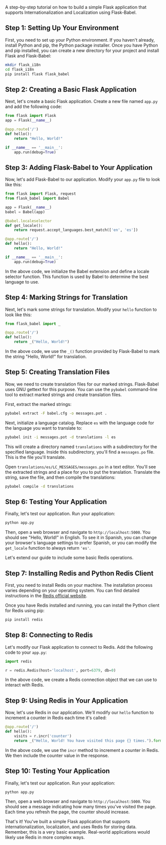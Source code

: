 A step-by-step tutorial on how to build a simple Flask application that supports Internationalization and Localization using Flask-Babel.

## Step 1: Setting Up Your Environment

First, you need to set up your Python environment. If you haven't already, install Python and pip, the Python package installer. Once you have Python and pip installed, you can create a new directory for your project and install Flask and Flask-Babel:

```bash
mkdir flask_i18n
cd flask_i18n
pip install flask flask_babel
```

## Step 2: Creating a Basic Flask Application

Next, let's create a basic Flask application. Create a new file named `app.py` and add the following code:

```python
from flask import Flask
app = Flask(__name__)

@app.route('/')
def hello():
    return "Hello, World!"

if __name__ == '__main__':
    app.run(debug=True)
```

## Step 3: Adding Flask-Babel to Your Application

Now, let's add Flask-Babel to our application. Modify your `app.py` file to look like this:

```python
from flask import Flask, request
from flask_babel import Babel

app = Flask(__name__)
babel = Babel(app)

@babel.localeselector
def get_locale():
    return request.accept_languages.best_match(['en', 'es'])

@app.route('/')
def hello():
    return "Hello, World!"

if __name__ == '__main__':
    app.run(debug=True)
```

In the above code, we initialize the Babel extension and define a locale selector function. This function is used by Babel to determine the best language to use.

## Step 4: Marking Strings for Translation

Next, let's mark some strings for translation. Modify your `hello` function to look like this:

```python
from flask_babel import _

@app.route('/')
def hello():
    return _("Hello, World!")
```

In the above code, we use the `_()` function provided by Flask-Babel to mark the string "Hello, World!" for translation.

## Step 5: Creating Translation Files

Now, we need to create translation files for our marked strings. Flask-Babel uses GNU gettext for this purpose. You can use the `pybabel` command-line tool to extract marked strings and create translation files.

First, extract the marked strings:

```bash
pybabel extract -F babel.cfg -o messages.pot .
```

Next, initialize a language catalog. Replace `es` with the language code for the language you want to translate to:

```bash
pybabel init -i messages.pot -d translations -l es
```

This will create a directory named `translations` with a subdirectory for the specified language. Inside this subdirectory, you'll find a `messages.po` file. This is the file you'll translate.

Open `translations/es/LC_MESSAGES/messages.po` in a text editor. You'll see the extracted strings and a place for you to put the translation. Translate the string, save the file, and then compile the translations:

```bash
pybabel compile -d translations
```

## Step 6: Testing Your Application

Finally, let's test our application. Run your application:

```bash
python app.py
```

Then, open a web browser and navigate to `http://localhost:5000`. You should see "Hello, World!" in English. To see it in Spanish, you can change your browser's language settings to prefer Spanish, or you can modify the `get_locale` function to always return `'es'`.


Let's extend our guide to include some basic Redis operations.

## Step 7: Installing Redis and Python Redis Client

First, you need to install Redis on your machine. The installation process varies depending on your operating system. You can find detailed instructions in the [Redis official website](https://redis.io/download).

Once you have Redis installed and running, you can install the Python client for Redis using pip:

```bash
pip install redis
```

## Step 8: Connecting to Redis

Let's modify our Flask application to connect to Redis. Add the following code to your `app.py`:

```python
import redis

r = redis.Redis(host='localhost', port=6379, db=0)
```

In the above code, we create a Redis connection object that we can use to interact with Redis.

## Step 9: Using Redis in Your Application

Now, let's use Redis in our application. We'll modify our `hello` function to increment a counter in Redis each time it's called:

```python
@app.route('/')
def hello():
    visits = r.incr('counter')
    return _("Hello, World! You have visited this page {} times.").format(visits)
```

In the above code, we use the `incr` method to increment a counter in Redis. We then include the counter value in the response.

## Step 10: Testing Your Application

Finally, let's test our application. Run your application:

```bash
python app.py
```

Then, open a web browser and navigate to `http://localhost:5000`. You should see a message indicating how many times you've visited the page. Each time you refresh the page, the counter should increase.

That's it! You've built a simple Flask application that supports internationalization, localization, and uses Redis for storing data. Remember, this is a very basic example. Real-world applications would likely use Redis in more complex ways.